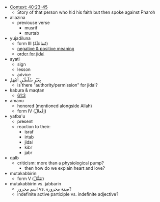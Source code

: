 - [Context: 40:23-45](https://quran.com/40:23-45)
    - Story of that person who hid his faith but then spoke against Pharoh
- allazina
    - previouse verse
        - musrif
        - murtab
- yujadiluna
    - form III (مُفاعَلَةْ)
    - [negative & positive meaning](https://corpus.quran.com/qurandictionary.jsp?q=jdl)
    - [order for jidal](https://quran.com/16:125)
- ayati
    - sign
    - lesson
    - advice
- بِغَيْرِ سُلْطَـٰنٍ أَتَىٰهُمْ
    - is there "authority/permission" for jidal?
- kabura & maqtan
    - [61:3](/61/3)
- amanu
    - honored (mentioned alongside Allah)
    - form IV (اِفْعالْ)
- yatba'u
    - present
    - reaction to their:
        - israf
        - irtab
        - jidal
        - kibr
        - jabr
- qalb
    - criticism: more than a physiological pump?
        - then how do we explain heart and love?
- mutakabbirin
    - form V (تَفَعُّلْ)
- mutakabbirin vs. jabbarin
    - اسم مجرور vs. صفة مجرورة?
    - indefinite active participle vs. indefinite adjective?